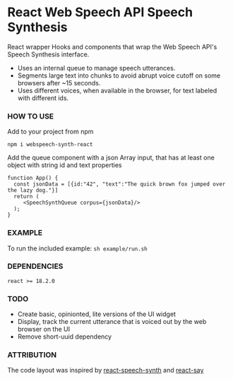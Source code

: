 # React Web Speech API Speech Synthesis

React wrapper Hooks and components that wrap the Web Speech API's Speech Synthesis interface.

- Uses an internal queue to manage speech utterances.
- Segments large text into chunks to avoid abrupt voice cutoff on some browsers after ~15 seconds.
- Uses different voices, when available in the browser, for text labeled with different ids.

### HOW TO USE

Add to your project from npm

`npm i webspeech-synth-react`

Add the queue component with a json Array input, that has at least one object with string id and text properties

```
function App() {
  const jsonData = [{id:"42", "text":"The quick brown fox jumped over the lazy dog."}]
  return (
     <SpeechSynthQueue corpus={jsonData}/>
  );
}

```

### EXAMPLE

To run the included example:
`sh example/run.sh`

### DEPENDENCIES

`react >= 18.2.0`

### TODO

- Create basic, opinionted, lite versions of the UI widget
- Display, track the current utterance that is voiced out by the web browser on the UI
- Remove short-uuid dependency

### ATTRIBUTION

The code layout was inspired by [react-speech-synth](https://github.com/dblodorn/react-speech-synth) and [react-say](https://github.com/compulim/react-say)
